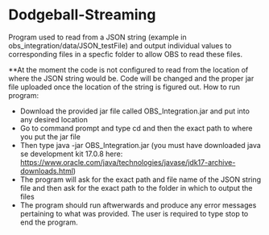 # Dodgeball-Streaming
Program used to read from a JSON string (example in obs_integration/data/JSON_testFile) and output individual values to corresponding files in a specfic folder to allow OBS to read these files.

**At the moment the code is not configured to read from the location of where the JSON string would be. Code will be changed and the proper jar file uploaded once the location of the string is figured out.
How to run program:
- Download the provided jar file called OBS_Integration.jar and put into any desired location
- Go to command prompt and type cd and then the exact path to where you put the jar file
- Then type java -jar OBS_Integration.jar (you must have downloaded java se development kit 17.0.8 here: https://www.oracle.com/java/technologies/javase/jdk17-archive-downloads.html)
- The program will ask for the exact path and file name of the JSON string file and then ask for the exact path to the folder in which to output the files
- The program should run aftwerwards and produce any error messages pertaining to what was provided. The user is required to type stop to end the program.

